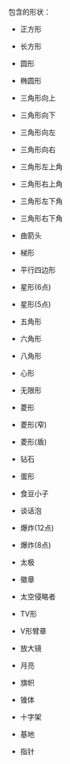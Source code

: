 包含的形状：

- 正方形

- 长方形

- 圆形

- 椭圆形

- 三角形向上

- 三角形向下

- 三角形向左

- 三角形向右

- 三角形左上角

- 三角形右上角

- 三角形左下角

- 三角形右下角

- 曲箭头

- 梯形

- 平行四边形

- 星形(6点)

- 星形(5点)

- 五角形

- 六角形

- 八角形

- 心形

- 无限形

- 菱形

- 菱形(窄)

- 菱形(盾)

- 钻石

- 蛋形

- 食豆小子

- 谈话泡

- 爆炸(12点)

- 爆炸(8点)

- 太极

- 徽章

- 太空侵略者

- TV形

- V形臂章

- 放大镜

- 月亮

- 旗帜

- 锥体

- 十字架

- 基地

- 指针
